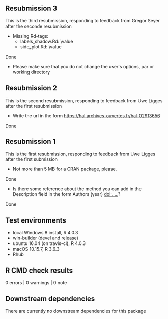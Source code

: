 ## Resubmission 3

This is the third resubmission, responding to feedback from Gregor Seyer after the seconde resubmission

* Missing Rd-tags:
  + labels_shadow.Rd: \value
  + side_plot.Rd: \value
  
Done

* Please make sure that you do not change the user's options, par or working directory



## Resubmission 2

This is the second resubmission, responding to feedback from Uwe Ligges after the first resubmission

* Write the url in the form <https://hal.archives-ouvertes.fr/hal-02913656>

Done

## Resubmission 1

This is the first resubmission, responding to feedback from Uwe Ligges after the first submission

* Not more than 5 MB for a CRAN package, please.

Done

* Is there some reference about the method you can add in the Description field in the form Authors (year) <doi:.....>?

Done

## Test environments
* local Windows 8 install, R 4.0.3
* win-builder (devel and release)
* ubuntu 16.04 (on travis-ci), R 4.0.3
* macOS 10.15.7, R 3.6.3
* Rhub

## R CMD check results

0 errors | 0 warnings | 0 note

## Downstream dependencies

There are currently no downstream dependencies for this package
